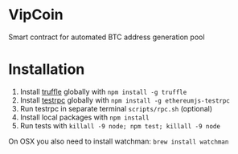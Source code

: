 # VipCoin

Smart contract for automated BTC address generation pool

# Installation

1. Install [truffle](http://truffleframework.com) globally with `npm install -g truffle`
2. Install [testrpc](https://github.com/ethereumjs/testrpc) globally with `npm install -g ethereumjs-testrpc`
3. Run testrpc in separate terminal `scripts/rpc.sh` (optional)
4. Install local packages with `npm install`
5. Run tests with `killall -9 node; npm test; killall -9 node`

On OSX you also need to install watchman: `brew install watchman`
